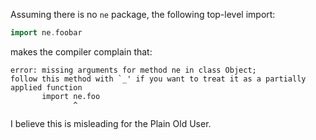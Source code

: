 Assuming there is no `ne` package, the following top-level import:

```scala
import ne.foobar
```

makes the compiler complain that:

```
error: missing arguments for method ne in class Object;
follow this method with `_' if you want to treat it as a partially applied function
       import ne.foo
              ^
```

I believe this is misleading for the Plain Old User.
